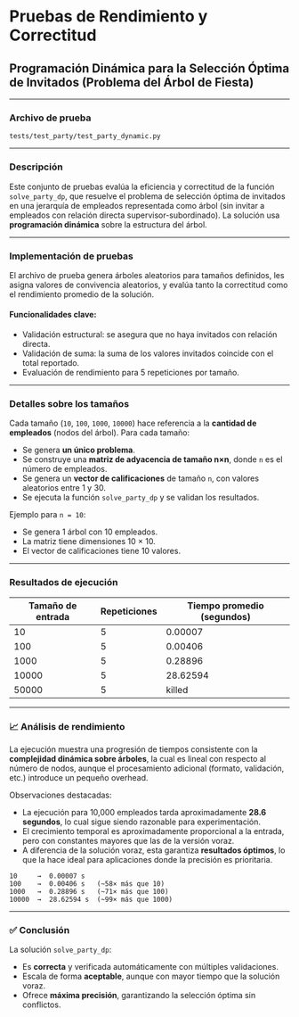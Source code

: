 
# Pruebas de Rendimiento y Correctitud  
## Programación Dinámica para la Selección Óptima de Invitados (Problema del Árbol de Fiesta)

---

### Archivo de prueba  
`tests/test_party/test_party_dynamic.py`

---

### Descripción

Este conjunto de pruebas evalúa la eficiencia y correctitud de la función `solve_party_dp`, que resuelve el problema de selección óptima de invitados en una jerarquía de empleados representada como árbol (sin invitar a empleados con relación directa supervisor-subordinado). La solución usa **programación dinámica** sobre la estructura del árbol.

---

### Implementación de pruebas

El archivo de prueba genera árboles aleatorios para tamaños definidos, les asigna valores de convivencia aleatorios, y evalúa tanto la correctitud como el rendimiento promedio de la solución.

#### Funcionalidades clave:

- Validación estructural: se asegura que no haya invitados con relación directa.
- Validación de suma: la suma de los valores invitados coincide con el total reportado.
- Evaluación de rendimiento para 5 repeticiones por tamaño.

---
### Detalles sobre los tamaños

Cada tamaño (`10`, `100`, `1000`, `10000`) hace referencia a la **cantidad de empleados** (nodos del árbol). Para cada tamaño:

- Se genera **un único problema**.
- Se construye una **matriz de adyacencia de tamaño n×n**, donde `n` es el número de empleados.
- Se genera un **vector de calificaciones** de tamaño `n`, con valores aleatorios entre 1 y 30.
- Se ejecuta la función `solve_party_dp` y se validan los resultados.

Ejemplo para `n = 10`:
- Se genera 1 árbol con 10 empleados.
- La matriz tiene dimensiones 10 × 10.
- El vector de calificaciones tiene 10 valores.

---

### Resultados de ejecución

| Tamaño de entrada | Repeticiones | Tiempo promedio (segundos) |
|-------------------|--------------|-----------------------------|
| 10                | 5            | 0.00007                     |
| 100               | 5            | 0.00406                     |
| 1000              | 5            | 0.28896                     |
| 10000             | 5            | 28.62594                    |
| 50000             | 5            | killed                      |
---

### 📈 Análisis de rendimiento

La ejecución muestra una progresión de tiempos consistente con la **complejidad dinámica sobre árboles**, la cual es lineal con respecto al número de nodos, aunque el procesamiento adicional (formato, validación, etc.) introduce un pequeño overhead.

Observaciones destacadas:

- La ejecución para 10,000 empleados tarda aproximadamente **28.6 segundos**, lo cual sigue siendo razonable para experimentación.
- El crecimiento temporal es aproximadamente proporcional a la entrada, pero con constantes mayores que las de la versión voraz.
- A diferencia de la solución voraz, esta garantiza **resultados óptimos**, lo que la hace ideal para aplicaciones donde la precisión es prioritaria.

```
10     →  0.00007 s
100    →  0.00406 s   (~58× más que 10)
1000   →  0.28896 s   (~71× más que 100)
10000  →  28.62594 s  (~99× más que 1000)
```

---

### ✅ Conclusión

La solución `solve_party_dp`:

- Es **correcta** y verificada automáticamente con múltiples validaciones.
- Escala de forma **aceptable**, aunque con mayor tiempo que la solución voraz.
- Ofrece **máxima precisión**, garantizando la selección óptima sin conflictos.
